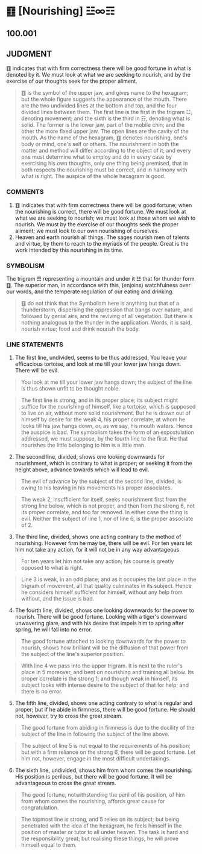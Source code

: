# ䷚ [Nourishing] ☳∞☶

## 100.001

## JUDGMENT

䷚ indicates that with firm correctness there will be good fortune in what is denoted by it. We must look at what we are seeking to nourish, and by the exercise of our thoughts seek for the proper aliment.

> ䷚ is the symbol of the upper jaw, and gives name to the hexagram; but the whole figure suggests the appearance of the mouth. There are the two undivided lines at the bottom and top, and the four divided lines between them. The first line is the first in the trigram ☳, denoting movement; and the sixth is the third in ☶, denoting what is solid. The former is the lower jaw, part of the mobile chin; and the other the more fixed upper jaw. The open lines are the cavity of the mouth. As the name of the hexagram, ䷚ denotes nourishing, one's body or mind, one's self or others. The nourishment in both the matter and method will differ according to the object of it; and every one must determine what to employ and do in every case by exercising his own thoughts, only one thing being premised, that in both respects the nourishing must be correct, and in harmony with what is right. The auspice of the whole hexagram is good.

### COMMENTS

1. ䷚ indicates that with firm correctness there will be good fortune; when the nourishing is correct, there will be good fortune. We must look at what we are seeking to nourish; we must look at those whom we wish to nourish. We must by the exercise of our thoughts seek the proper aliment; we must look to our own nourishing of ourselves.
2. Heaven and earth nourish all things. The sages nourish men of talents and virtue, by them to reach to the myriads of the people. Great is the work intended by this nourishing in its time.

### SYMBOLISM

The trigram ☶ representing a mountain and under it ☳ that for thunder form ䷚. The superior man, in accordance with this, (enjoins) watchfulness over our words, and the temperate regulation of our eating and drinking.

> ䷚ do not think that the Symbolism here is anything but that of a thunderstorm, dispersing the oppression that bangs over nature, and followed by genial airs, and the reviving of all vegetation. But there is nothing analogous to the thunder in the application. Words, it is said, nourish virtue; food and drink nourish the body.

### LINE STATEMENTS

1. The first line, undivided, seems to be thus addressed, You leave your efficacious tortoise, and look at me till your lower jaw hangs down. There will be evil.

> You look at me till your lower jaw hangs down; the subject of the line is thus shown unfit to be thought noble.

> The first line is strong, and in its proper place; its subject might suffice for the nourishing of himself, like a tortoise, which is supposed to live on air, without more solid nourishment. But he is drawn out of himself by desire for the weak 4, his proper correlate, at whom he looks till his jaw hangs down, or, as we say, his mouth waters. Hence the auspice is bad. The symbolism takes the form of an expostulation addressed, we must suppose, by the fourth line to the first. He that nourishes the little belonging to him is a little man.

2. The second line, divided, shows one looking downwards for nourishment, which is contrary to what is proper; or seeking it from the height above, advance towards which will lead to evil.

> The evil of advance by the subject of the second line, divided, is owing to his leaving in his movements his proper associates.

> The weak 2, insufficient for itself, seeks nourishment first from the strong line below, which is not proper, and then from the strong 6, not its proper correlate, and too far removed. In either case the thing is evil. Neither the subject of line 1, nor of line 6, is the proper associate of 2.

3. The third line, divided, shows one acting contrary to the method of nourishing. However firm he may be, there will be evil. For ten years let him not take any action, for it will not be in any way advantageous.

> For ten years let him not take any action; his course is greatly opposed to what is right.

> Line 3 is weak, in an odd place; and as it occupies the last place in the trigram of movement, all that quality culminates in its subject. Hence he considers himself sufficient for himself, without any help from without, and the issue is bad.

4. The fourth line, divided, shows one looking downwards for the power to nourish. There will be good fortune. Looking with a tiger's downward unwavering glare, and with his desire that impels him to spring after spring, he will fall into no error.

> The good fortune attached to looking downwards for the power to nourish, shows how brilliant will be the diffusion of that power from the subject of the line's superior position.

> With line 4 we pass into the upper trigram. It is next to the ruler's place in 5 moreover, and bent on nourishing and training all below. Its proper correlate is the strong 1; and though weak in himself, its subject looks with intense desire to the subject of that for help; and there is no error.

5. The fifth line, divided, shows one acting contrary to what is regular and proper; but if he abide in firmness, there will be good fortune. He should not, however, try to cross the great stream.

> The good fortune from abiding in firmness is due to the docility of the subject of the line in following the subject of the line above.

> The subject of line 5 is not equal to the requirements of his position; but with a firm reliance on the strong 6, there will be good fortune. Let him not, however, engage in the most difficult undertakings.

6. The sixth line, undivided, shows him from whom comes the nourishing. His position is perilous, but there will be good fortune. It will be advantageous to cross the great stream.

> The good fortune, notwithstanding the peril of his position, of him from whom comes the nourishing, affords great cause for congratulation.

> The topmost line is strong, and 5 relies on its subject; but being penetrated with the idea of the hexagram, he feels himself in the position of master or tutor to all under heaven. The task is hard and the responsibility great; but realising these things, he will prove himself equal to them.
